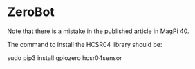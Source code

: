 # ZeroBot

Note that there is a mistake in the published article in MagPi 40.

The command to install the HCSR04 library should be:

sudo pip3 install gpiozero hcsr04sensor
